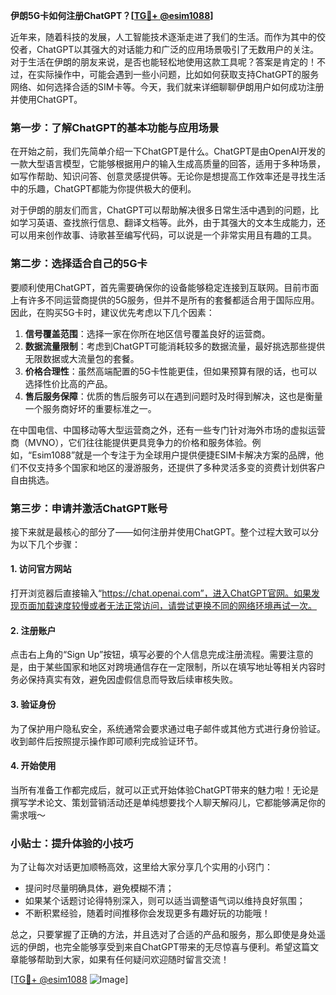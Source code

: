 **伊朗5G卡如何注册ChatGPT？[[TG💪+ @esim1088](https://t.me/s/esim1088)]**

近年来，随着科技的发展，人工智能技术逐渐走进了我们的生活。而作为其中的佼佼者，ChatGPT以其强大的对话能力和广泛的应用场景吸引了无数用户的关注。对于生活在伊朗的朋友来说，是否也能轻松地使用这款工具呢？答案是肯定的！不过，在实际操作中，可能会遇到一些小问题，比如如何获取支持ChatGPT的服务网络、如何选择合适的SIM卡等。今天，我们就来详细聊聊伊朗用户如何成功注册并使用ChatGPT。

### 第一步：了解ChatGPT的基本功能与应用场景

在开始之前，我们先简单介绍一下ChatGPT是什么。ChatGPT是由OpenAI开发的一款大型语言模型，它能够根据用户的输入生成高质量的回答，适用于多种场景，如写作帮助、知识问答、创意灵感提供等。无论你是想提高工作效率还是寻找生活中的乐趣，ChatGPT都能为你提供极大的便利。

对于伊朗的朋友们而言，ChatGPT可以帮助解决很多日常生活中遇到的问题，比如学习英语、查找旅行信息、翻译文档等。此外，由于其强大的文本生成能力，还可以用来创作故事、诗歌甚至编写代码，可以说是一个非常实用且有趣的工具。

### 第二步：选择适合自己的5G卡

要顺利使用ChatGPT，首先需要确保你的设备能够稳定连接到互联网。目前市面上有许多不同运营商提供的5G服务，但并不是所有的套餐都适合用于国际应用。因此，在购买5G卡时，建议优先考虑以下几个因素：

1. **信号覆盖范围**：选择一家在你所在地区信号覆盖良好的运营商。
2. **数据流量限制**：考虑到ChatGPT可能消耗较多的数据流量，最好挑选那些提供无限数据或大流量包的套餐。
3. **价格合理性**：虽然高端配置的5G卡性能更佳，但如果预算有限的话，也可以选择性价比高的产品。
4. **售后服务保障**：优质的售后服务可以在遇到问题时及时得到解决，这也是衡量一个服务商好坏的重要标准之一。

在中国电信、中国移动等大型运营商之外，还有一些专门针对海外市场的虚拟运营商（MVNO），它们往往能提供更具竞争力的价格和服务体验。例如，“Esim1088”就是一个专注于为全球用户提供便捷ESIM卡解决方案的品牌，他们不仅支持多个国家和地区的漫游服务，还提供了多种灵活多变的资费计划供客户自由挑选。

### 第三步：申请并激活ChatGPT账号

接下来就是最核心的部分了——如何注册并使用ChatGPT。整个过程大致可以分为以下几个步骤：

#### 1. 访问官方网站
打开浏览器后直接输入“https://chat.openai.com”，进入ChatGPT官网。如果发现页面加载速度较慢或者无法正常访问，请尝试更换不同的网络环境再试一次。

#### 2. 注册账户
点击右上角的“Sign Up”按钮，填写必要的个人信息完成注册流程。需要注意的是，由于某些国家和地区对跨境通信存在一定限制，所以在填写地址等相关内容时务必保持真实有效，避免因虚假信息而导致后续审核失败。

#### 3. 验证身份
为了保护用户隐私安全，系统通常会要求通过电子邮件或其他方式进行身份验证。收到邮件后按照提示操作即可顺利完成验证环节。

#### 4. 开始使用
当所有准备工作都完成后，就可以正式开始体验ChatGPT带来的魅力啦！无论是撰写学术论文、策划营销活动还是单纯想要找个人聊天解闷儿，它都能够满足你的需求哦～

### 小贴士：提升体验的小技巧

为了让每次对话更加顺畅高效，这里给大家分享几个实用的小窍门：
- 提问时尽量明确具体，避免模糊不清；
- 如果某个话题讨论得特别深入，则可以适当调整语气词以维持良好氛围；
- 不断积累经验，随着时间推移你会发现更多有趣好玩的功能哦！

总之，只要掌握了正确的方法，并且选对了合适的产品和服务，那么即使是身处遥远的伊朗，也完全能够享受到来自ChatGPT带来的无尽惊喜与便利。希望这篇文章能够帮助到大家，如果有任何疑问欢迎随时留言交流！

[[TG💪+ @esim1088](https://t.me/s/esim1088) ![Image](https://i.postimg.cc/4NQfJmqS/Snipaste-2025-05-13-00-14-12.png)]